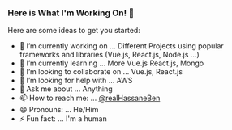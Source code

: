 ### Here is What I'm Working On! 👋


Here are some ideas to get you started:

- 🔭 I’m currently working on ... Different Projects using popular frameworks and libraries (Vue.js, React.js, Node.js ...)  
- 🌱 I’m currently learning ... More Vue.js React.js, Mongo
- 👯 I’m looking to collaborate on ... Vue.js, React.js
- 🤔 I’m looking for help with ... AWS
- 💬 Ask me about ... Anything
- 📫 How to reach me: ... [@realHassaneBen](https://twitter.com/realHassaneBen)
- 😄 Pronouns: ... He/Him
- ⚡ Fun fact: ... I'm a human

